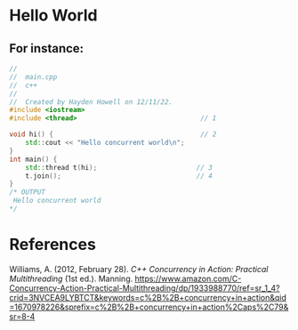 # Hello World


## For instance: 
```cpp 
//
//  main.cpp
//  c++
//
//  Created by Hayden Howell on 12/11/22.
#include <iostream>
#include <thread>                               // 1 

void hi() {                                     // 2 
    std::cout << "Hello concurrent world\n";
}
int main() {
    std::thread t(hi);                         // 3 
    t.join();                                  // 4 
}
/* OUTPUT
 Hello concurrent world
*/
``` 
# References 
Williams, A. (2012, February 28). *C++ Concurrency in Action: Practical Multithreading* (1st ed.). Manning. <https://www.amazon.com/C-Concurrency-Action-Practical-Multithreading/dp/1933988770/ref=sr_1_4?crid=3NVCEA9LYBTCT&keywords=c%2B%2B+concurrency+in+action&qid=1670978226&sprefix=c%2B%2B+concurrency+in+action%2Caps%2C79&sr=8-4> 
